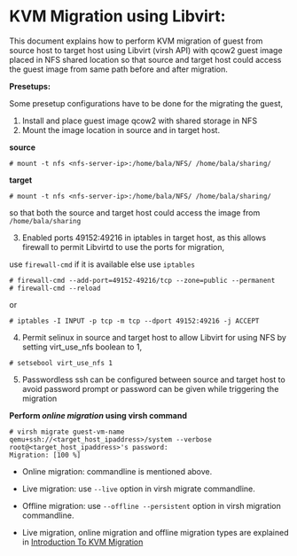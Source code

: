 # KVM Migration using Libvirt:

This document explains how to perform KVM migration of guest from source host
to target host using Libvirt (virsh API) with qcow2 guest image placed in
NFS shared location so that source and target host could access the guest
image from same path before and after migration.

__Presetups:__

Some presetup configurations have to be done for the migrating the guest,

1. Install and place guest image qcow2 with shared storage in NFS
2. Mount the image location in source and in target host.

__source__

```
# mount -t nfs <nfs-server-ip>:/home/bala/NFS/ /home/bala/sharing/
```

__target__

```
# mount -t nfs <nfs-server-ip>:/home/bala/NFS/ /home/bala/sharing/
```

so that both the source and target host could access the image from
`/home/bala/sharing`

3. Enabled ports 49152:49216 in iptables in target host, as this
allows firewall to permit Libvirtd to use the ports for migration,

use `firewall-cmd` if it is available else use `iptables`

```
# firewall-cmd --add-port=49152-49216/tcp --zone=public --permanent
# firewall-cmd --reload
```

or

```
# iptables -I INPUT -p tcp -m tcp --dport 49152:49216 -j ACCEPT
```

4. Permit selinux in source and target host to allow Libvirt for using NFS
by setting virt_use_nfs boolean to 1,

```
# setsebool virt_use_nfs 1
```

5. Passwordless ssh can be configured between source and target host to avoid
password prompt or password can be given while triggering the migration

__Perform *online migration* using virsh command__

```
# virsh migrate guest-vm-name qemu+ssh://<target_host_ipaddress>/system --verbose
root@<target_host_ipaddress>'s password:
Migration: [100 %]
```

- Online migration: commandline is mentioned above.

- Live migration: use `--live` option in virsh migrate commandline.

- Offline migration: use `--offline --persistent` option in virsh migration commandline.

* Live migration, online migration and offline migration types are explained in
[Introduction To KVM Migration](https://balamuruhans.github.io/2018/11/13/introduction-to-kvm-migration.html)
